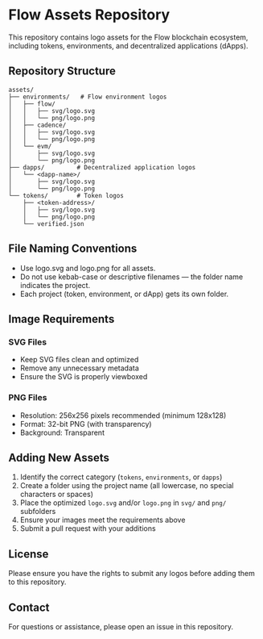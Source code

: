 # Flow Assets Repository

This repository contains logo assets for the Flow blockchain ecosystem, including tokens, environments, and decentralized applications (dApps).

## Repository Structure

```text
assets/
├── environments/   # Flow environment logos
│   ├── flow/
│   │   ├── svg/logo.svg
│   │   └── png/logo.png
│   ├── cadence/
│   │   ├── svg/logo.svg
│   │   └── png/logo.png
│   └── evm/
│       ├── svg/logo.svg
│       └── png/logo.png
├── dapps/         # Decentralized application logos
│   └── <dapp-name>/
│       ├── svg/logo.svg
│       └── png/logo.png
└── tokens/        # Token logos
    ├── <token-address>/
    │   ├── svg/logo.svg
    │   └── png/logo.png
    └── verified.json
```

## File Naming Conventions

- Use logo.svg and logo.png for all assets.
- Do not use kebab-case or descriptive filenames — the folder name indicates the project.
- Each project (token, environment, or dApp) gets its own folder.

## Image Requirements

### SVG Files

- Keep SVG files clean and optimized
- Remove any unnecessary metadata
- Ensure the SVG is properly viewboxed

### PNG Files

- Resolution: 256x256 pixels recommended (minimum 128x128)
- Format: 32-bit PNG (with transparency)
- Background: Transparent

## Adding New Assets

1. Identify the correct category (`tokens`, `environments`, or `dapps`)
2. Create a folder using the project name (all lowercase, no special characters or spaces)
3. Place the optimized `logo.svg` and/or `logo.png` in `svg/` and `png/` subfolders
4. Ensure your images meet the requirements above
5. Submit a pull request with your additions

## License

Please ensure you have the rights to submit any logos before adding them to this repository.

## Contact

For questions or assistance, please open an issue in this repository.
